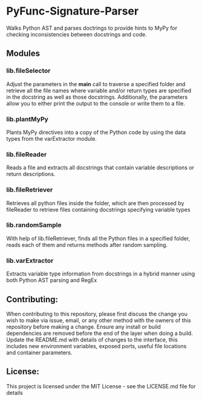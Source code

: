 # PyFunc-Signature-Parser
Walks Python AST and parses doctrings to provide hints to MyPy for checking inconsistencies between docstrings and code.
 
## Modules
### lib.fileSelector
Adjust the parameters in the __main__ call to traverse a specified folder and retrieve all the file names where variable and/or return types are specified in the docstring as well as those docstrings. Additionally, the parameters allow you to either print the output to the console or write them to a file.
### lib.plantMyPy
Plants MyPy directives into a copy of the Python code by using the data types from the varExtractor module.
### lib.fileReader
Reads a file and extracts all docstrings that contain variable descriptions or return descriptions.
### lib.fileRetriever
Retrieves all python files inside the folder, which are then processed by fileReader to retrieve files containing docstrings specifying variable types
### lib.randomSample
With help of lib.fileRetriever, finds all the Python files in a specified folder, reads each of them and returns methods after random sampling.
### lib.varExtractor
Extracts variable type information from docstrings in a hybrid manner using both Python AST parsing and RegEx

## Contributing:
When contributing to this repository, please first discuss the change you wish to make via issue, email, or any other method with the owners of this repository before making a change. Ensure any install or build dependencies are removed before the end of the layer when doing a build. Update the README.md with details of changes to the interface, this includes new environment variables, exposed ports, useful file locations and container parameters.

## License:
This project is licensed under the MIT License - see the LICENSE.md file for details
